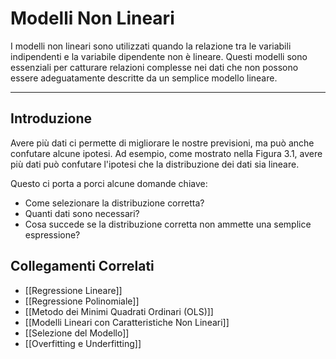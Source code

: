 # **Modelli Non Lineari**

I modelli non lineari sono utilizzati quando la relazione tra le variabili indipendenti e la variabile dipendente non è lineare. Questi modelli sono essenziali per catturare relazioni complesse nei dati che non possono essere adeguatamente descritte da un semplice modello lineare.

---

## **Introduzione**

Avere più dati ci permette di migliorare le nostre previsioni, ma può anche confutare alcune ipotesi. Ad esempio, come mostrato nella Figura 3.1, avere più dati può confutare l'ipotesi che la distribuzione dei dati sia lineare.

Questo ci porta a porci alcune domande chiave:
- Come selezionare la distribuzione corretta?
- Quanti dati sono necessari?
- Cosa succede se la distribuzione corretta non ammette una semplice espressione?
## **Collegamenti Correlati**
- [[Regressione Lineare]]
- [[Regressione Polinomiale]]
- [[Metodo dei Minimi Quadrati Ordinari (OLS)]]
- [[Modelli Lineari con Caratteristiche Non Lineari]]
- [[Selezione del Modello]]
- [[Overfitting e Underfitting]]
